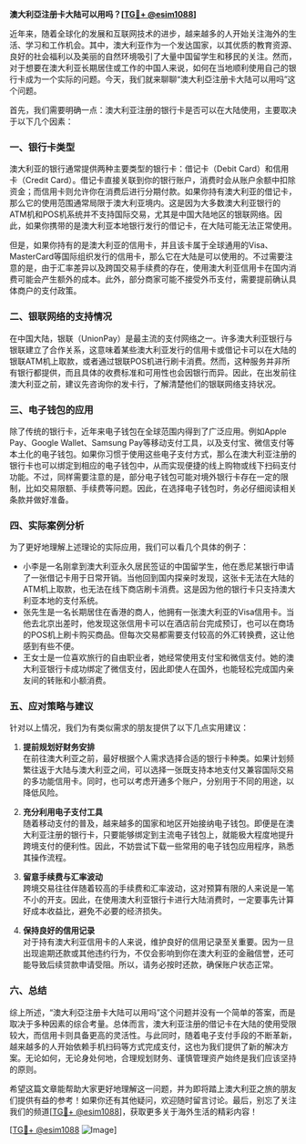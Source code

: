 **澳大利亞注册卡大陆可以用吗？[[TG💪+ @esim1088](https://t.me/s/esim1088)]**

近年来，随着全球化的发展和互联网技术的进步，越来越多的人开始关注海外的生活、学习和工作机会。其中，澳大利亚作为一个发达国家，以其优质的教育资源、良好的社会福利以及美丽的自然环境吸引了大量中国留学生和移民的关注。然而，对于想要在澳大利亚长期居住或工作的中国人来说，如何在当地顺利使用自己的银行卡成为一个实际的问题。今天，我们就来聊聊“澳大利亞注册卡大陆可以用吗”这个问题。

首先，我们需要明确一点：澳大利亚注册的银行卡是否可以在大陆使用，主要取决于以下几个因素：

### **一、银行卡类型**
澳大利亚的银行通常提供两种主要类型的银行卡：借记卡（Debit Card）和信用卡（Credit Card）。借记卡直接关联到你的银行账户，消费时会从账户余额中扣除资金；而信用卡则允许你在消费后进行分期付款。如果你持有澳大利亚的借记卡，那么它的使用范围通常局限于澳大利亚境内。这是因为大多数澳大利亚银行的ATM机和POS机系统并不支持国际交易，尤其是中国大陆地区的银联网络。因此，如果你携带的是澳大利亚本地银行发行的借记卡，在大陆可能无法正常使用。

但是，如果你持有的是澳大利亚的信用卡，并且该卡属于全球通用的Visa、MasterCard等国际组织发行的信用卡，那么它在大陆是可以使用的。不过需要注意的是，由于汇率差异以及跨国交易手续费的存在，使用澳大利亚信用卡在国内消费可能会产生额外的成本。此外，部分商家可能不接受外币支付，需要提前确认具体商户的支付政策。

### **二、银联网络的支持情况**
在中国大陆，银联（UnionPay）是最主流的支付网络之一。许多澳大利亚银行与银联建立了合作关系，这意味着某些澳大利亚发行的信用卡或借记卡可以在大陆的银联ATM机上取款，或者通过银联POS机进行刷卡消费。然而，这种服务并非所有银行都提供，而且具体的收费标准和可用性也会因银行而异。因此，在出发前往澳大利亚之前，建议先咨询你的发卡行，了解清楚他们的银联网络支持状况。

### **三、电子钱包的应用**
除了传统的银行卡，近年来电子钱包在全球范围内得到了广泛应用。例如Apple Pay、Google Wallet、Samsung Pay等移动支付工具，以及支付宝、微信支付等本土化的电子钱包。如果你习惯于使用这些电子支付方式，那么在澳大利亚注册的银行卡也可以绑定到相应的电子钱包中，从而实现便捷的线上购物或线下扫码支付功能。不过，同样需要注意的是，部分电子钱包可能对境外银行卡存在一定的限制，比如交易限额、手续费等问题。因此，在选择电子钱包时，务必仔细阅读相关条款并做好准备。

### **四、实际案例分析**
为了更好地理解上述理论的实际应用，我们可以看几个具体的例子：
- 小李是一名刚拿到澳大利亚永久居民签证的中国留学生，他在悉尼某银行申请了一张借记卡用于日常开销。当他回到国内探亲时发现，这张卡无法在大陆的ATM机上取款，也无法在线下商店刷卡消费。这是因为他的银行卡只支持澳大利亚本地的支付系统。
- 张先生是一名长期居住在香港的商人，他拥有一张澳大利亚的Visa信用卡。当他去北京出差时，他发现这张信用卡可以在酒店前台完成预订，也可以在商场的POS机上刷卡购买商品。但每次交易都需要支付较高的外汇转换费，这让他感到有些不便。
- 王女士是一位喜欢旅行的自由职业者，她经常使用支付宝和微信支付。她的澳大利亚银行卡成功绑定了微信支付，因此即使人在国外，也能轻松完成国内亲友间的转账和小额消费。

### **五、应对策略与建议**
针对以上情况，我们为有类似需求的朋友提供了以下几点实用建议：

1. **提前规划好财务安排**  
   在前往澳大利亚之前，最好根据个人需求选择合适的银行卡种类。如果计划频繁往返于大陆与澳大利亚之间，可以选择一张既支持本地支付又兼容国际交易的多功能信用卡。同时，也可以考虑开通多个账户，分别用于不同的用途，以降低风险。

2. **充分利用电子支付工具**  
   随着移动支付的普及，越来越多的国家和地区开始接纳电子钱包。即便是在澳大利亚注册的银行卡，只要能够绑定到主流电子钱包上，就能极大程度地提升跨境支付的便利性。因此，不妨尝试下载一些常用的电子钱包应用程序，熟悉其操作流程。

3. **留意手续费与汇率波动**  
   跨境交易往往伴随着较高的手续费和汇率波动，这对预算有限的人来说是一笔不小的开支。因此，在使用澳大利亚银行卡进行大陆消费时，一定要事先计算好成本收益比，避免不必要的经济损失。

4. **保持良好的信用记录**  
   对于持有澳大利亚信用卡的人来说，维护良好的信用记录至关重要。因为一旦出现逾期还款或其他违约行为，不仅会影响到你在澳大利亚的金融信誉，还可能导致后续贷款申请受阻。所以，请务必按时还款，确保账户状态正常。

### **六、总结**
综上所述，“澳大利亞注册卡大陆可以用吗”这个问题并没有一个简单的答案，而是取决于多种因素的综合考量。总体而言，澳大利亚注册的借记卡在大陆的使用受限较大，而信用卡则具备更高的灵活性。与此同时，随着电子支付手段的不断革新，越来越多的人开始依赖手机扫码等方式完成支付，这也为我们提供了新的解决方案。无论如何，无论身处何地，合理规划财务、谨慎管理资产始终是我们应该坚持的原则。

希望这篇文章能帮助大家更好地理解这一问题，并为即将踏上澳大利亚之旅的朋友们提供有益的参考！如果你还有其他疑问，欢迎随时留言讨论。最后，别忘了关注我们的频道[[TG💪+ @esim1088](https://t.me/s/esim1088)]，获取更多关于海外生活的精彩内容！

[[TG💪+ @esim1088](https://t.me/s/esim1088) ![Image](https://i.postimg.cc/4NQfJmqS/Snipaste-2025-05-13-00-14-12.png)]